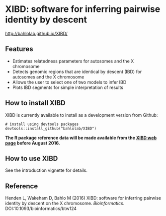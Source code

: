 # XIBD: software for inferring pairwise identity by descent

http://bahlolab.github.io/XIBD/

## Features

* Estimates relatedness parameters for autosomes and the X chromosome
* Detects genomic regions that are identical by descent (IBD) for autosomes and the X chromosome
* Allows the user to select one of two models to infer IBD
* Plots IBD segments for simple interpretation of results


## How to install XIBD

XIBD is currently available to install as a development version from Github:

```{r}
# install using devtools packages
devtools::install_github("bahlolab/XIBD")
```

**The R package reference data will be made available from the [XIBD web page](http://bioinf.wehi.edu.au/software/XIBD/index.html) before August 2016.**


## How to use XIBD

See the introduction vignette for details.


## Reference

Henden L, Wakeham D, Bahlo M (2016) XIBD: software for inferring pairwise identity by descent on the X chromosome. *Bioinformatics*. DOI:10.1093/bioinformatics/btw124
